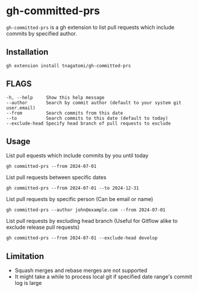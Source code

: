 # gh-committed-prs

`gh-committed-prs` is a gh extension to list pull requests which include commits by specified author.

## Installation

```
gh extension install tnagatomi/gh-committed-prs
```

## FLAGS

```
-h, --help     Show this help message
--author       Search by commit author (default to your system git user.email)
--from         Search commits from this date
--to           Search commits to this date (default to today)
--exclude-head Specify head branch of pull requests to exclude
```

## Usage

List pull equests which include commits by you until today

```
gh committed-prs --from 2024-07-01
```

List pull requests between specific dates

```
gh committed-prs --from 2024-07-01 --to 2024-12-31
```

List pull requests by specific person (Can be email or name)

```
gh committed-prs --author john@example.com --from 2024-07-01
```

List pull requests by excluding head branch (Useful for Gitflow alike to exclude release pull requests)

```
gh committed-prs --from 2024-07-01 --exclude-head develop
```

## Limitation

- Squash merges and rebase merges are not supported
- It might take a while to process local git if specified date range's commit log is large
